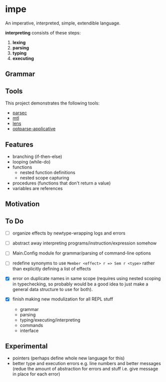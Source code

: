 # impe

An imperative, interpreted, simple, extendible language.

**interpreting** consists of these steps:

1. **lexing**
2. **parsing**
3. **typing**
4. **executing**

## Grammar

<!-- TODO -->

## Tools

This project demonstrates the following tools:

- [parsec](https://hackage.haskell.org/package/parsec)
- [mtl](https://hackage.haskell.org/package/mtl)
- [lens](https://hackage.haskell.org/package/lens)
- [optparse-applicative](https://hackage.haskell.org/package/optparse-applicative)

## Features

- branching (if-then-else)
- looping (while-do)
- functions
  - nested function definitions
  - nested scope capturing
- procedures (functions that don't return a value)
- variables are references

<!-- TODO -->

## Motivation

<!-- TODO -->

## To Do

- [ ] organize effects by newtype-wrapping logs and errors
- [ ] abstract away interpreting programs/instruction/expression somehow
- [ ] Main.Config module for grammar/parsing of command-line options
- [ ] redefine synonyms to use `Member <effect> r => Sem r <type>` rather than
      explicitly defining a list of effects

- [x] error on duplicate names in same scope (requires using nested scoping in
      typechecking, so probably would be a good idea to just make a general data
      structure to use for both).
- [x] finish making new modulization for all REPL stuff
  - grammar
  - parsing
  - typing/executing/interpreting
  - commands
  - interface

## Experimental

- pointers (perhaps define whole new language for this)
- better type and execution errors e.g. line numbers and better messages (redue
  the amount of abstraction for errors and stuff i.e. give message in place for
  each error)
